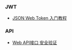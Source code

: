 ### JWT ###
  * [JSON Web Token 入门教程](http://www.ruanyifeng.com/blog/2018/07/json_web_token-tutorial.html)

### API ###
  * [Web API接口 安全验证](https://www.cnblogs.com/sheseido/p/5944191.html)
  
